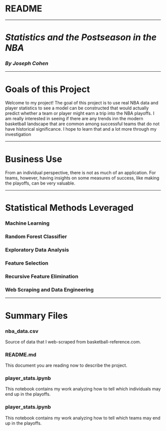 # README

***

# *Statistics and the Postseason in the NBA*

### *By Joseph Cohen*

***

# Goals of this Project

Welcome to my project! The goal of this project is to use real NBA data and player statistics to see a model can be constructed that would actually predict whether a team or player might earn a trip into the NBA playoffs. I am really interested in seeing if there are any trends inn the modern basketball landscape that are common among successful teams that do not have historical significance. I hope to learn that and a lot more through my investigation

***

# Business Use

From an individual perspective, there is not as much of an application. For teams, however, having insights on some measures of success, like making the playoffs, can be very valuable.

***

# Statistical Methods Leveraged

### Machine Learning

### Random Forest Classifier

### Exploratory Data Analysis

### Feature Selection

### Recursive Feature Elimination

### Web Scraping and Data Engineering

***

# Summary Files

### nba_data.csv
Source of data that I web-scraped from basketball-reference.com.

### README.md
This document you are reading now to describe the project.

### player_stats.ipynb

This notebook contains my work analyzing how to tell which individuals may end up in the playoffs.

### player_stats.ipynb

This notebook contains my work analyzing how to tell which teams may end up in the playoffs.